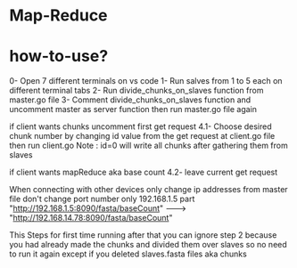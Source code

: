 # Map-Reduce
#    how-to-use?

0- Open 7 different terminals on vs code 
1- Run salves from 1 to 5 each on different terminal tabs
2- Run divide_chunks_on_slaves function from master.go file 
3- Comment divide_chunks_on_slaves function and uncomment master as server function then run master.go file again

if client wants chunks uncomment first get request 
4.1- Choose desired chunk number by changing id value from the  get request at client.go file then run client.go
Note : id=0 will write all chunks after gathering them from slaves

if client wants mapReduce aka base count 
4.2- leave current get request

When connecting with other devices only change ip addresses from master file don't change port number only 192.168.1.5 part
"http://192.168.1.5:8090/fasta/baseCount" ---> "http://192.168.14.78:8090/fasta/baseCount"

This Steps for first time running after that you can ignore step 2 because you had already made the chunks and 
divided them over slaves so no need to run it again except if you deleted slaves.fasta files aka chunks

